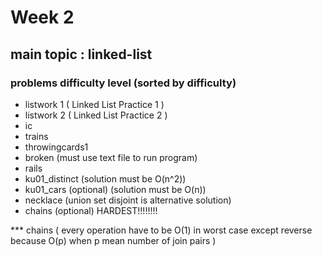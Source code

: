 # Week 2

## main topic : linked-list

### problems difficulty level (sorted by difficulty)
- listwork 1 ( Linked List Practice 1 )
- listwork 2 ( Linked List Practice 2 )
- ic
- trains
- throwingcards1
- broken (must use text file to run program)
- rails
- ku01_distinct (solution must be O(n^2))
- ku01_cars (optional) (solution must be O(n))
- necklace (union set disjoint is alternative solution)
- chains (optional) HARDEST!!!!!!!!

*** chains
( every operation have to be O(1) in worst case except reverse because O(p) when p mean number of join pairs )
